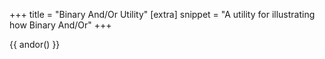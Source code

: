 +++
title = "Binary And/Or Utility"
[extra]
snippet = "A utility for illustrating how Binary And/Or"
+++

{{ andor() }}